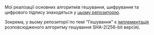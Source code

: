 Мої реалізації основних алгоритмів гешування, шифрування та цифрового підпису знаходяться у [цьому репозиторію](https://github.com/chinazys1001/distributed_lab_workshop).

Зокрема, у вьому репозиторії по темі "Гешування" є [імплементація](https://github.com/chinazys1001/distributed_lab_workshop/blob/main/Task%203/sha256.py) розповсюдженого алгоритму гешування SHA-2(256-bit версія).